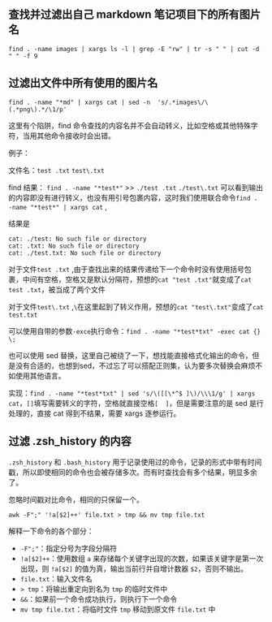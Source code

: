 
## 查找并过滤出自己 markdown 笔记项目下的所有图片名
`find . -name images | xargs ls -l | grep -E "rw" | tr -s " " | cut -d " " -f 9`

## 过滤出文件中所有使用的图片名
`find . -name "*md" | xargs cat | sed -n  's/.*images\/\(.*png\).*/\1/p'`

这里有个陷阱，find 命令查找的内容名并不会自动转义，比如空格或其他特殊字符，当用其他命令接收时会出错。

例子：

文件名：`test .txt` `test\.txt`

find 结果： `find . -name "*test*"` >> `./test .txt` `./test\.txt`
可以看到输出的内容即没有进行转义，也没有用引号包裹内容，这时我们使用联合命令`find . -name "*test*" | xargs cat` ,

结果是
```
cat: ./test: No such file or directory
cat: .txt: No such file or directory
cat: ./test.txt: No such file or directory
```
对于文件`test .txt` ,由于查找出来的结果传递给下一个命令时没有使用括号包裹，中间有空格，空格又是默认分隔符，预想的`cat "test .txt"`就变成了`cat test .txt`，被当成了两个文件

对于文件`test\.txt` ,`\`在这里起到了转义作用，预想的`cat "test\.txt"`变成了`cat test.txt`

可以使用自带的参数`-exce`执行命令：`find . -name "*test*txt" -exec cat {} \;`

也可以使用 sed 替换，这里自己被绕了一下，想找能直接格式化输出的命令，但是没有合适的，也想到sed，不过忘了可以搭配正则集，认为要多次替换会麻烦不如使用其他语言。

实现：`find . -name "*test*txt" | sed 's/\([[\*^$ ]\)/\\\1/g' | xargs cat`，`[]`填写需要转义的字符，空格就直接空格`[  ]`，但是需要注意的是 sed 是行处理的，直接 cat 得到不结果，需要 xargs 逐参运行。


## 过滤 .zsh_history 的内容

`.zsh_history` 和 `.bash_history` 用于记录使用过的命令，记录的形式中带有时间戳，所以即使相同的命令也会被存储多次。而有时查找会有多个结果，明显多余了。

忽略时间戳对比命令，相同的只保留一个。


`awk -F";" '!a[$2]++' file.txt > tmp && mv tmp file.txt`

解释一下命令的各个部分：
- `-F";"`：指定分号为字段分隔符
- `!a[$2]++`：使用数组 `a` 来存储每个关键字出现的次数，如果该关键字是第一次出现，则 `!a[$2]` 的值为真，输出当前行并自增计数器 `$2`，否则不输出。
- `file.txt`：输入文件名
- `> tmp`：将输出重定向到名为 `tmp` 的临时文件中
- `&&`：如果前一个命令成功执行，则执行下一个命令
- `mv tmp file.txt`：将临时文件 `tmp` 移动到原文件 `file.txt` 中


